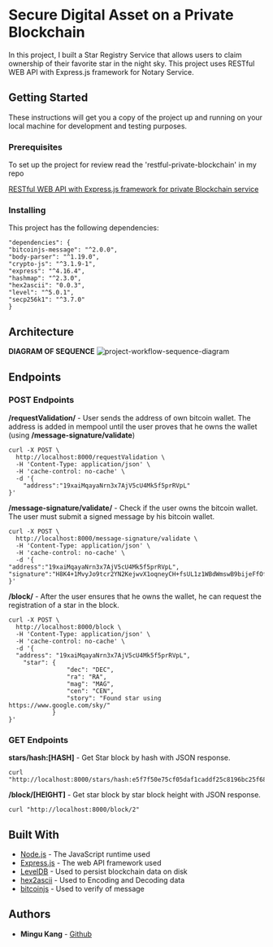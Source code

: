 # Secure Digital Asset on a Private Blockchain

In this project, I built a Star Registry Service that allows users to claim ownership of their favorite star in the night sky. This project uses RESTful WEB API with Express.js framework for Notary Service.

## Getting Started

These instructions will get you a copy of the project up and running on your local machine for development and testing purposes.

### Prerequisites
To set up the project for review read the 'restful-private-blockchain' in my repo 

[RESTful WEB API with Express.js framework for private Blockchain service](https://github.com/minqukanq/restful-private-blockchain)

### Installing

This project has the following dependencies:
```
"dependencies": {
"bitcoinjs-message": "^2.0.0",
"body-parser": "^1.19.0",
"crypto-js": "^3.1.9-1",
"express": "^4.16.4",
"hashmap": "^2.3.0",
"hex2ascii": "0.0.3",
"level": "^5.0.1",
"secp256k1": "^3.7.0"
}
```



## Architecture
**DIAGRAM OF SEQUENCE**
![project-workflow-sequence-diagram](/Users/mingukang/Projects/Nodejs/secure-digital-asset-on-a-private-blockchain/project-workflow-sequence-diagram.png)

## Endpoints

### POST Endpoints
**/requestValidation/** - User sends the address of own bitcoin wallet. The address is added in mempool until the user proves that he owns the wallet (using **/message-signature/validate**)

```
curl -X POST \
  http://localhost:8000/requestValidation \
  -H 'Content-Type: application/json' \
  -H 'cache-control: no-cache' \
  -d '{
    "address":"19xaiMqayaNrn3x7AjV5cU4Mk5f5prRVpL"
}'
```

**/message-signature/validate/** - Check if the user owns the bitcoin wallet. The user must submit a signed message by his bitcoin wallet.

```
curl -X POST \
  http://localhost:8000/message-signature/validate \
  -H 'Content-Type: application/json' \
  -H 'cache-control: no-cache' \
  -d '{
"address":"19xaiMqayaNrn3x7AjV5cU4Mk5f5prRVpL",
"signature":"H8K4+1MvyJo9tcr2YN2KejwvX1oqneyCH+fsUL1z1WBdWmswB9bijeFfOfMqK68kQ5RO6ZxhomoXQG3fkLaBl+Q="
}'
```

**/block/** - After the user ensures that he owns the wallet, he can request the registration of a star in the block.

```
curl -X POST \
  http://localhost:8000/block \
  -H 'Content-Type: application/json' \
  -H 'cache-control: no-cache' \
  -d '{
  "address": "19xaiMqayaNrn3x7AjV5cU4Mk5f5prRVpL",
    "star": {
                "dec": "DEC",
                "ra": "RA",
                "mag": "MAG",
                "cen": "CEN",
                "story": "Found star using https://www.google.com/sky/"
            }
}'
```



### GET Endpoints

**stars/hash:[HASH]** - Get Star block by hash with JSON response.

```
curl "http://localhost:8000/stars/hash:e5f7f50e75cf05daf1caddf25c8196bc25f684d61db355de34d7dc0f2e0be97c"
```

**/block/[HEIGHT]** - Get star block by star block height with JSON response.

```
curl "http://localhost:8000/block/2"
```



## Built With

* [Node.js](https://nodejs.org/en/) - The JavaScript runtime used
* [Express.js](http://expressjs.com/) - The web API framework used
* [LevelDB](https://github.com/google/leveldb) - Used to persist blockchain data on disk
* [hex2ascii](https://www.npmjs.com/package/hex2ascii) - Used to Encoding and Decoding data
* [bitcoinjs](https://github.com/bitcoinjs) - Used to verify of message




## Authors

* **Mingu Kang** - [Github](https://github.com/minqukanq)
